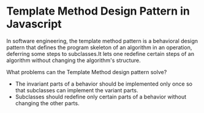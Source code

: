 # Template Method Design Pattern in Javascript

In software engineering, the template method pattern is a behavioral design pattern that defines the program skeleton of an algorithm in an operation, deferring some steps to subclasses.It lets one redefine certain steps of an algorithm without changing the algorithm's structure.

What problems can the Template Method design pattern solve?

* The invariant parts of a behavior should be implemented only once so that subclasses can implement the variant parts.
* Subclasses should redefine only certain parts of a behavior without changing the other parts.

